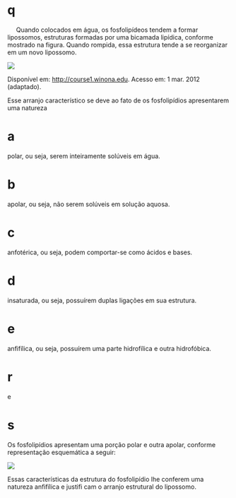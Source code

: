 # q
     Quando colocados em água, os fosfolipídeos tendem a formar lipossomos, estruturas formadas por uma bicamada lipídica, conforme mostrado na figura. Quando rompida, essa estrutura tende a se reorganizar em um novo lipossomo.

![](https://firebasestorage.googleapis.com/v0/b/firebase-enemio.appspot.com/o/questoes%2F762%2F6ea6fbff-65fd-fa2b-43ae-6ed201cd0987.png?alt=media\&token=ac192d22-aec2-46c7-a2cf-f793ed280ccb)

Disponível em: http://course1.winona.edu. Acesso em: 1 mar. 2012 (adaptado).

Esse arranjo característico se deve ao fato de os fosfolipídios apresentarem uma natureza

# a
polar, ou seja, serem inteiramente solúveis em água.

# b
apolar, ou seja, não serem solúveis em solução aquosa.

# c
anfotérica, ou seja, podem comportar-se como ácidos e bases.

# d
insaturada, ou seja, possuírem duplas ligações em sua estrutura.

# e
anfifílica, ou seja, possuírem uma parte hidrofílica e outra hidrofóbica.

# r
e

# s
Os fosfolipídios apresentam uma porção polar e outra apolar, conforme representação esquemática a seguir:

![](https://firebasestorage.googleapis.com/v0/b/firebase-enemio.appspot.com/o/questoes%2F762%2F5c76dc3c-95e2-b3da-c5df-4f3287b9a422.png?alt=media\&token=3770ae88-9bcb-443d-86e8-d428366ad3d8)

Essas características da estrutura do fosfolipídio lhe conferem uma natureza anfifílica e justifi cam o arranjo estrutural do lipossomo.
